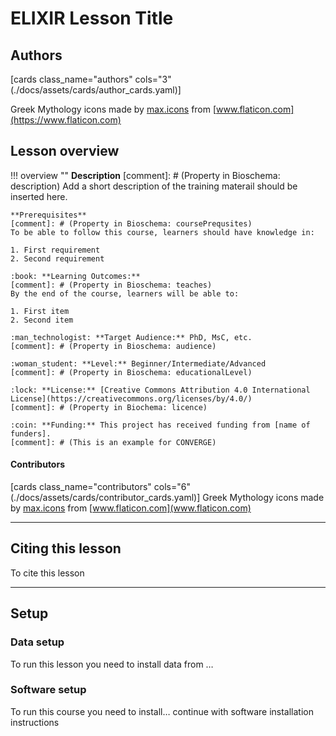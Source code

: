 # ELIXIR Lesson Title 

## Authors

[cards class_name="authors" cols="3"(./docs/assets/cards/author_cards.yaml)]

Greek Mythology icons made by [max.icons](https://www.flaticon.com/authors/maxicons) from [www.flaticon.com](https://www.flaticon.com)

## Lesson overview

!!! overview ""
    **Description**
    [comment]: # (Property in Bioschema: description)
    Add a short description of the training materail should be inserted here.
    
    **Prerequisites**
    [comment]: # (Property in Bioschema: coursePrequsites)
    To be able to follow this course, learners should have knowledge in:
    
    1. First requirement
    2. Second requirement

    :book: **Learning Outcomes:**
    [comment]: # (Property in Bioschema: teaches)
    By the end of the course, learners will be able to:
    
    1. First item  
    2. Second item  

    :man_technologist: **Target Audience:** PhD, MsC, etc.
    [comment]: # (Property in Bioschema: audience)

    :woman_student: **Level:** Beginner/Intermediate/Advanced
    [comment]: # (Property in Bioschema: educationalLevel)

    :lock: **License:** [Creative Commons Attribution 4.0 International License](https://creativecommons.org/licenses/by/4.0/)
    [comment]: # (Property in Biochema: licence)
    
    :coin: **Funding:** This project has received funding from [name of funders].
    [comment]: # (This is an example for CONVERGE)

#### Contributors

[cards class_name="contributors" cols="6"(./docs/assets/cards/contributor_cards.yaml)]
Greek Mythology icons made by [max.icons](https://www.flaticon.com/authors/maxicons) from [www.flaticon.com](www.flaticon.com)

---
## Citing this lesson
To cite this lesson 

---
## Setup

### Data setup
To run this lesson you need to install data from …

### Software setup
To run this course you need to install… continue with software installation instructions



